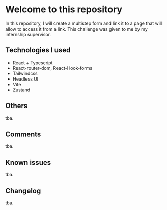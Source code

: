 # Welcome to this repository

In this repository, I will create a multistep form and link it to a page that will allow to access it from a link. This challenge was given to me by my internship supervisor.

## Technologies I used

- React + Typescript
- React-router-dom, React-Hook-forms
- Tailwindcss
- Headless UI
- Vite
- Zustand

## Others
tba. 

## Comments
tba.

## Known issues
tba.

## Changelog 
tba.





